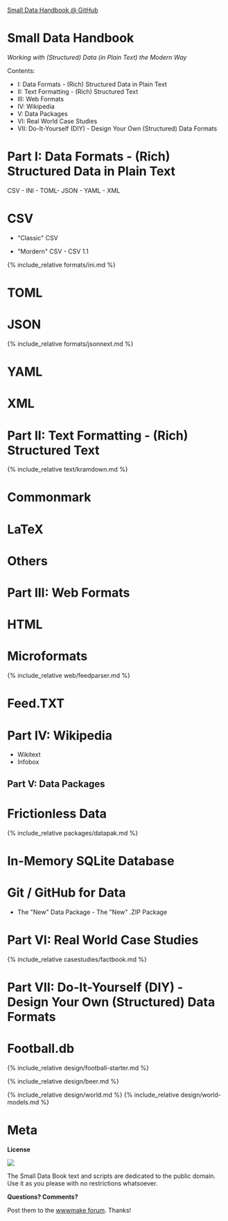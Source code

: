
[Small Data Handbook @ GitHub](https://github.com/smalldatabook)

# Small Data Handbook

_Working with (Structured) Data (in Plain Text) the Modern Way_


Contents:

- I: Data Formats - (Rich) Structured Data in Plain Text
- II: Text Formatting - (Rich) Structured Text 
- III: Web Formats
- IV: Wikipedia
- V: Data Packages
- VI: Real World Case Studies
- VII: Do-It-Yourself (DIY) - Design Your Own (Structured) Data Formats



# Part I: Data Formats - (Rich) Structured Data in Plain Text

CSV - INI - TOML- JSON - YAML - XML

# CSV

- "Classic" CSV 

- "Mordern" CSV - CSV 1.1


{% include_relative formats/ini.md %}


# TOML


# JSON

{% include_relative formats/jsonnext.md %}


# YAML


# XML




# Part II: Text Formatting - (Rich) Structured Text 


{% include_relative text/kramdown.md %}

# Commonmark


# LaTeX

# Others




# Part III: Web Formats

# HTML

# Microformats

{% include_relative web/feedparser.md %}

# Feed.TXT
 

# Part IV: Wikipedia

- Wikitext
- Infobox



## Part V: Data Packages


# Frictionless Data

{% include_relative packages/datapak.md %}


# In-Memory SQLite Database

# Git / GitHub for Data

- The "New" Data Package - The "New" .ZIP Package



# Part VI: Real World Case Studies


{% include_relative casestudies/factbook.md %}




# Part VII: Do-It-Yourself (DIY) - Design Your Own (Structured) Data Formats

# Football.db

{% include_relative design/football-starter.md %}

<!-- beer.db -->
{% include_relative design/beer.md %}

<!-- world.db -->
{% include_relative design/world.md %}
{% include_relative design/world-models.md %}



# Meta

**License**

![](https://publicdomainworks.github.io/buttons/zero88x31.png)

The Small Data Book text and scripts are dedicated to the public domain.
Use it as you please with no restrictions whatsoever.

**Questions? Comments?**

Post them to the [wwwmake forum](http://groups.google.com/group/wwwmake). Thanks!
